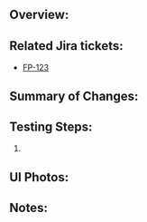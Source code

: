 ## Overview: ##

## Related Jira tickets: ##

* [FP-123](https://jira.tacc.utexas.edu/browse/FP-123)

## Summary of Changes: ##

## Testing Steps: ##
1.

## UI Photos:

## Notes: ##
